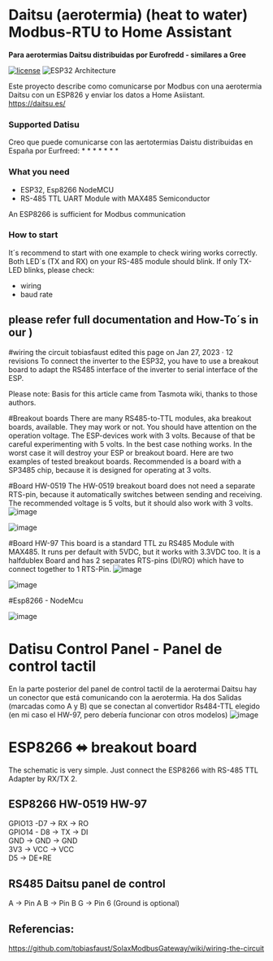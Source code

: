 # Daitsu (aerotermia) (heat to water) Modbus-RTU to Home Assistant 
**Para aerotermias Daitsu distribuidas por Eurofredd - similares a Gree**

[![license](https://img.shields.io/badge/Licence-GNU%20v3.0-green)](https://github.com/desktop/desktop/blob/master/LICENSE)
![ESP32 Architecture](https://img.shields.io/badge/Architecture-ESP32-blue)



Este proyecto describe como comunicarse por Modbus con una aerotermia Daitsu con un ESP826 y enviar los datos a Home Asiistant.  
https://daitsu.es/

### Supported Datisu
Creo que puede comunicarse con las aertotermias Daistu distribuidas en España por Eurfreed:
*
* 
* 
* 
* 
* 
* 



### What you need
* ESP32, Esp8266 NodeMCU
* RS-485 TTL UART Module with MAX485 Semiconductor 

An ESP8266 is sufficient for Modbus communication 

### How to start
It´s recommend to start with one example to check wiring works correctly. Both LED´s (TX and RX) on your RS-485 module should blink. If only TX-LED blinks, please check: 
* wiring
* baud rate


## please refer full documentation and How-To´s in our )

#wiring the circuit
tobiasfaust edited this page on Jan 27, 2023 · 12 revisions
To connect the inverter to the ESP32, you have to use a breakout board to adapt the RS485 interface of the inverter to serial interface of the ESP.

Please note: Basis for this article came from Tasmota wiki, thanks to those authors.

#Breakout boards
There are many RS485-to-TTL modules, aka breakout boards, available. They may work or not. You should have attention on the operation voltage. The ESP-devices work with 3 volts. Because of that be careful experimenting with 5 volts. In the best case nothing works. In the worst case it will destroy your ESP or breakout board. Here are two examples of tested breakout boards. Recommended is a board with a SP3485 chip, because it is designed for operating at 3 volts.

#Board HW-0519
The HW-0519 breakout board does not need a separate RTS-pin, because it automatically switches between sending and receiving. The recommended voltage is 5 volts, but it should also work with 3 volts.
![image](https://github.com/user-attachments/assets/ae71de71-d1b1-449d-aa63-36632c428429)

![image](https://github.com/user-attachments/assets/645b0a99-bd2a-4e4d-b6e3-7d1b906e40fa)


#Board HW-97
This board is a standard TTL zu RS485 Module with MAX485. It runs per default with 5VDC, but it works with 3.3VDC too. It is a halfdublex Board and has 2 separates RTS-pins (DI/RO) which have to connect together to 1 RTS-Pin.
![image](https://github.com/user-attachments/assets/008e1d61-6e66-4bd0-a3ea-99628d209b49)

![image](https://github.com/user-attachments/assets/d4354c2a-6329-496e-82a3-4ce7bf79a81e)


#Esp8266 - NodeMcu

![image](https://github.com/user-attachments/assets/0b39a1de-8e3b-42e4-b5ee-591e69c331b4)

# Datisu Control Panel - Panel de control tactil
En la parte posterior del panel de control tactil de la aerotermai Daitsu hay un conector que está comunicando con la aerotermia. Ha dos Salidas (marcadas como A y B) que se conectan al convertidor Rs484-TTL elegido (en mi caso el HW-97, pero debería funcionar con otros modelos)
![image](https://github.com/user-attachments/assets/ba17d97a-597e-4323-8382-91a1d301313c)

# ESP8266 ⬌ breakout board
The schematic is very simple. Just connect the ESP8266 with RS-485 TTL Adapter by RX/TX 2. 

ESP8266   HW-0519     HW-97   
------------------------------
GPIO13 -D7     ->  RX     -> RO      
GPIO14 - D8    ->  TX     -> DI      
GND            ->  GND    -> GND    
3V3            ->  VCC    -> VCC     
D5                        -> DE+RE   



RS485    Daitsu panel de control
-----------------
  A   ->  Pin A
  B   ->  Pin B
  G   ->  Pin 6 (Ground is optional)


## Referencias:
https://github.com/tobiasfaust/SolaxModbusGateway/wiki/wiring-the-circuit


